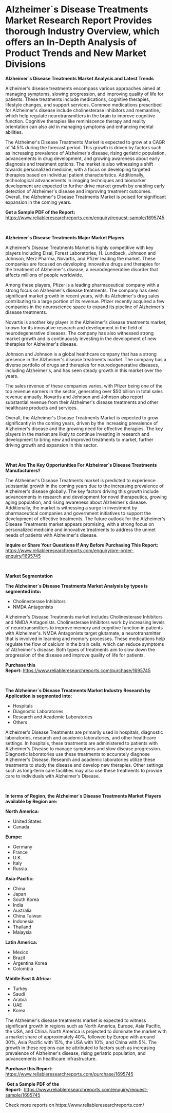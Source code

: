 <p><h1>Alzheimer`s Disease Treatments Market Research Report Provides thorough Industry Overview, which offers an In-Depth Analysis of Product Trends and New Market Divisions</h1></p><p><strong>Alzheimer`s Disease Treatments Market Analysis and Latest Trends</strong></p>
<p><p>Alzheimer's disease treatments encompass various approaches aimed at managing symptoms, slowing progression, and improving quality of life for patients. These treatments include medications, cognitive therapies, lifestyle changes, and support services. Common medications prescribed for Alzheimer's disease include cholinesterase inhibitors and memantine, which help regulate neurotransmitters in the brain to improve cognitive function. Cognitive therapies like reminiscence therapy and reality orientation can also aid in managing symptoms and enhancing mental abilities.</p><p>The Alzheimer's Disease Treatments Market is expected to grow at a CAGR of 14.5% during the forecast period. This growth is driven by factors such as increasing prevalence of Alzheimer's disease, rising geriatric population, advancements in drug development, and growing awareness about early diagnosis and treatment options. The market is also witnessing a shift towards personalized medicine, with a focus on developing targeted therapies based on individual patient characteristics. Additionally, technological advancements in imaging techniques and biomarker development are expected to further drive market growth by enabling early detection of Alzheimer's disease and improving treatment outcomes. Overall, the Alzheimer's Disease Treatments Market is poised for significant expansion in the coming years.</p></p>
<p><strong>Get a Sample PDF of the Report:&nbsp;</strong> <a href="https://www.reliableresearchreports.com/enquiry/request-sample/1695745">https://www.reliableresearchreports.com/enquiry/request-sample/1695745</a></p>
<p>&nbsp;</p>
<p><strong>Alzheimer`s Disease Treatments Major Market Players</strong></p>
<p><p>Alzheimer's Disease Treatments Market is highly competitive with key players including Eisai, Forest Laboratories, H. Lundbeck, Johnson and Johnson, Merz Pharma, Novartis, and Pfizer leading the market. These companies are focused on developing innovative drugs and therapies for the treatment of Alzheimer's disease, a neurodegenerative disorder that affects millions of people worldwide.</p><p>Among these players, Pfizer is a leading pharmaceutical company with a strong focus on Alzheimer's disease treatments. The company has seen significant market growth in recent years, with its Alzheimer's drug sales contributing to a large portion of its revenue. Pfizer recently acquired a few companies in the neuroscience space to expand its pipeline of Alzheimer's disease treatments.</p><p>Novartis is another key player in the Alzheimer's disease treatments market, known for its innovative research and development in the field of neurodegenerative diseases. The company has also witnessed strong market growth and is continuously investing in the development of new therapies for Alzheimer's disease.</p><p>Johnson and Johnson is a global healthcare company that has a strong presence in the Alzheimer's disease treatments market. The company has a diverse portfolio of drugs and therapies for neurodegenerative diseases, including Alzheimer's, and has seen steady growth in this market over the years.</p><p>The sales revenue of these companies varies, with Pfizer being one of the top revenue earners in the sector, generating over $50 billion in total sales revenue annually. Novartis and Johnson and Johnson also report substantial revenue from their Alzheimer's disease treatments and other healthcare products and services.</p><p>Overall, the Alzheimer's Disease Treatments Market is expected to grow significantly in the coming years, driven by the increasing prevalence of Alzheimer's disease and the growing need for effective therapies. The key players in the market are likely to continue investing in research and development to bring new and improved treatments to market, further driving growth and expansion in this sector.</p></p>
<p>&nbsp;</p>
<p><strong>What Are The Key Opportunities For Alzheimer`s Disease Treatments Manufacturers?</strong></p>
<p><p>The Alzheimer's Disease Treatments market is predicted to experience substantial growth in the coming years due to the increasing prevalence of Alzheimer's disease globally. The key factors driving this growth include advancements in research and development for novel therapeutics, growing aging population, and rising awareness about Alzheimer's disease. Additionally, the market is witnessing a surge in investment by pharmaceutical companies and government initiatives to support the development of effective treatments. The future outlook for the Alzheimer's Disease Treatments market appears promising, with a strong focus on personalized medicine and innovative treatments to address the unmet needs of patients with Alzheimer's disease.</p></p>
<p><strong>Inquire or Share Your Questions If Any Before Purchasing This Report:</strong> <a href="https://www.reliableresearchreports.com/enquiry/pre-order-enquiry/1695745">https://www.reliableresearchreports.com/enquiry/pre-order-enquiry/1695745</a></p>
<p>&nbsp;</p>
<p><strong>Market Segmentation</strong></p>
<p><strong>The Alzheimer`s Disease Treatments Market Analysis by types is segmented into:</strong></p>
<p><ul><li>Cholinesterase Inhibitors</li><li>NMDA Antagonists</li></ul></p>
<p><p>Alzheimer's Disease Treatments market includes Cholinesterase Inhibitors and NMDA Antagonists. Cholinesterase Inhibitors work by increasing levels of neurotransmitters to improve memory and cognitive function in patients with Alzheimer's. NMDA Antagonists target glutamate, a neurotransmitter that is involved in learning and memory processes. These medications help regulate the flow of calcium in the brain cells, which can reduce symptoms of Alzheimer's disease. Both types of treatments aim to slow down the progression of the disease and improve quality of life for patients.</p></p>
<p><strong>Purchase this Report:&nbsp;</strong><a href="https://www.reliableresearchreports.com/purchase/1695745">https://www.reliableresearchreports.com/purchase/1695745</a></p>
<p>&nbsp;</p>
<p><strong>The Alzheimer`s Disease Treatments Market Industry Research by Application is segmented into:</strong></p>
<p><ul><li>Hospitals</li><li>Diagnostic Laboratories</li><li>Research and Academic Laboratories</li><li>Others</li></ul></p>
<p><p>Alzheimer's Disease Treatments are primarily used in hospitals, diagnostic laboratories, research and academic laboratories, and other healthcare settings. In hospitals, these treatments are administered to patients with Alzheimer's Disease to manage symptoms and slow disease progression. Diagnostic laboratories use these treatments to accurately diagnose Alzheimer's Disease. Research and academic laboratories utilize these treatments to study the disease and develop new therapies. Other settings such as long-term care facilities may also use these treatments to provide care to individuals with Alzheimer's Disease.</p></p>
<p>&nbsp;</p>
<p><strong>In terms of Region, the Alzheimer`s Disease Treatments Market Players available by Region are:</strong></p>
<p>
    <p> <strong> North America: </strong>
        <ul>
            <li>United States</li>
            <li>Canada</li>
        </ul>
        </p> 
    <p> <strong> Europe: </strong>
        <ul>
            <li>Germany</li>
            <li>France</li>
            <li>U.K.</li>
            <li>Italy</li>
            <li>Russia</li>
        </ul>
        </p> 
    <p> <strong> Asia-Pacific: </strong>
        <ul>
            <li>China</li>
            <li>Japan</li>
            <li>South Korea</li>
            <li>India</li>
            <li>Australia</li>
            <li>China Taiwan</li>
            <li>Indonesia</li>
            <li>Thailand</li>
            <li>Malaysia</li>
        </ul>
        </p> 
    <p> <strong> Latin America: </strong>
        <ul>
            <li>Mexico</li>
            <li>Brazil</li>
            <li>Argentina Korea</li>
            <li>Colombia</li>
        </ul>
        </p> 
    <p> <strong> Middle East & Africa: </strong>
        <ul>
            <li>Turkey</li>
            <li>Saudi</li>
            <li>Arabia</li>
            <li>UAE</li>
            <li>Korea</li>
        </ul>
    </p>
    </p>
<p><p>The Alzheimer's disease treatments market is expected to witness significant growth in regions such as North America, Europe, Asia Pacific, the USA, and China. North America is projected to dominate the market with a market share of approximately 40%, followed by Europe with around 30%, Asia Pacific with 15%, the USA with 10%, and China with 5%. The growth in these regions can be attributed to factors such as increasing prevalence of Alzheimer's disease, rising geriatric population, and advancements in healthcare infrastructure.</p></p>
<p><strong>Purchase this Report: </strong><a href="https://www.reliableresearchreports.com/purchase/1695745">https://www.reliableresearchreports.com/purchase/1695745</a></p>
<p>&nbsp;<strong>Get a Sample PDF of the Report:&nbsp;&nbsp;</strong><a href="https://www.reliableresearchreports.com/enquiry/request-sample/1695745">https://www.reliableresearchreports.com/enquiry/request-sample/1695745</a></p>
<p><strong></strong></p>
<p>Check more reports on https://www.reliableresearchreports.com/</p>